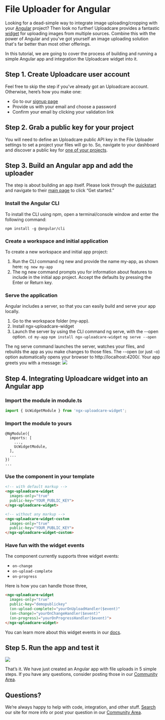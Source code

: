 # File Uploader for Angular
Looking for a dead-simple way to integrate image uploading/cropping with your [Angular](https://angular.io/) project? Then look no further! Uploadcare provides a fantastic [widget](https://uploadcare.com/features/widget/) for uploading images from multiple sources. Combine this with the power of Angular and you've got yourself an image uploading solution that's far better than most other offerings.

In this tutorial, we are going to cover the process of building and running a simple Angular app and integration the Uploadcare widget into it. 

## [](#make-uc-account)Step 1\. Create Uploadcare user account

Feel free to skip the step if you’ve already got an Uploadcare account. Otherwise, here’s how you make one:

*   Go to our [signup page](https://uploadcare.com/accounts/signup/)
*   Provide us with your email and choose a password
*   Confirm your email by clicking your validation link

## [](#get-key)Step 2\. Grab a public key for your project

You will need to define an Uploadcare public API key in the File Uploader settings to set a project your files will go to. So, navigate to your dashboard and discover a public key for [one of your projects](https://community.uploadcare.com/t/what-is-a-public-and-private-key-and-where-do-i-find-them/30?utm_source=uploadcare.com&utm_medium=uploadcare&utm_campaign=docs_guides_jotform).

## [](#make-form)Step 3\. Build an Angular app and add the uploader

The step is about building an app itself. Please look through the [quickstart](https://angular.io/guide/quickstart) and navigate to their [main page](https://angular.io/) to click “Get started.”

### Install the Angular CLI

To install the CLI using npm, open a terminal/console window and enter the following command:

``` npm install -g @angular/cli ```

### Create a workspace and initial application

To create a new workspace and initial app project:

1. Run the CLI command ng new and provide the name my-app, as shown here:
 ``` ng new my-app ```
2. The ng new command prompts you for information about features to include in the initial app project. Accept the defaults by pressing the Enter or Return key.

### Serve the application

Angular includes a server, so that you can easily build and serve your app locally.
1. Go to the workspace folder (my-app).
2. Install ngx-uploadcare-widget
2. Launch the server by using the CLI command ng serve, with the --open option.
```cd my-app```
```npm install ngx-uploadcare-widget```
```ng serve --open```

The ng serve command launches the server, watches your files, and rebuilds the app as you make changes to those files.
The --open (or just -o) option automatically opens your browser to http://localhost:4200/.
Your app greets you with a message:
![](https://ucarecdn.com/1bc110e9-0ec8-405d-ad15-6384866db8de/-/preview/1162x693/-/setfill/ffffff/-/format/jpeg/-/progressive/yes/)

## [](#Integrate-widget)Step 4\. Integrating Uploadcare widget into an Angular app

### Import the module in module.ts
```javascript
import { UcWidgetModule } from 'ngx-uploadcare-widget'; 
```

### Import the module to yours
```
@NgModule({
  imports: [
    ...,
    UcWidgetModule,
  ],
  ...
})
...
```

### Use the component in your template
```html
<!-- with default markup -->
<ngx-uploadcare-widget
  images-only="true"
  public-key="YOUR_PUBLIC_KEY">
</ngx-uploadcare-widget>

<!-- without any markup -->
<ngx-uploadcare-widget-custom
  images-only="true"
  public-key="YOUR_PUBLIC_KEY">
</ngx-uploadcare-widget-custom>
```

### Have fun with the widget events
The component currently supports three widget events:

* `on-change`
* `on-upload-complete`
* `on-progress`

Here is how you can handle those three,

```html
<ngx-uploadcare-widget
  images-only="true"
  public-key="demopublickey"
  (on-upload-complete)="yourOnUploadHandler($event)"
  (on-change)="yourOnChangeHandler($event)"
  (on-progress)="yourOnProgressHandler($event)">
</ngx-uploadcare-widget>
```
You can learn more about this widget events in our [docs](https://uploadcare.com/docs/api_reference/javascript/widget/?utm_source=github&utm_campaign=ngx-uploadcare-widget#widget-on-change).

## [](#run)Step 5\. Run the app and test it

![](https://ucarecdn.com/9af4a378-c037-4a6d-931f-aa880d1077c5/-/preview/1162x693/-/setfill/ffffff/-/format/jpeg/-/progressive/yes/)

That’s it. We have just created an Angular app with file uploads in 5 simple steps. If you have any questions, consider posting those in our [Community Area](https://community.uploadcare.com/?utm_source=uploadcare.com&utm_medium=uploadcare&utm_campaign=docs_guides_jotform).

## Questions?

We’re always happy to help with code, integration, and other stuff. [Search](#search-docs) our site for more info or post your question in our [Community Area](https://community.uploadcare.com/).
